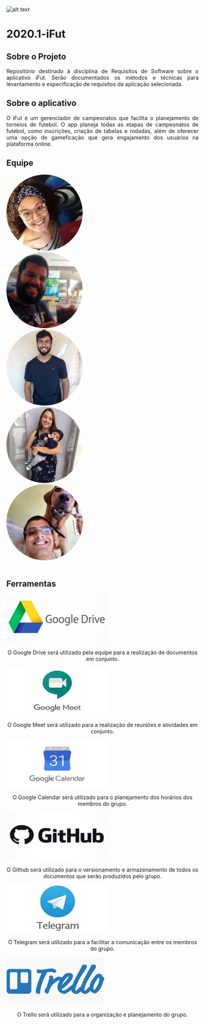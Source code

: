 ![alt text](https://www.ifut.com.br/statics/ifut.png "Logo iFut")

# 2020.1-iFut 

## Sobre o Projeto

<p align="justify" font size= 10; font=Palatino;> Repositório destinado à disciplina de Requisitos de Software sobre o aplicativo iFut. Serão documentados os métodos e técnicas para levantamento e especificação de requisitos da aplicação selecionada.</p>

## Sobre o aplicativo

<p align="justify"> O iFut é um gerenciador de campeonatos que facilita o planejamento de torneios de futebol. O app planeja todas as etapas de campeonatos de futebol, como inscrições, criação de tabelas e rodadas, além de oferecer uma opção de gameficação que gera engajamento dos usuários na plataforma online. </p>

## Equipe

<div class="container">
    <div class="row">
    <div class="col-sm container-img">
            <a href="https://github.com/brunaalmeidasantos"><img class="image-perfil" src="./images/bruna.jpg" width="200" height="200" style="border-radius:50%;"></a>
        </div>
        <div class="col-sm container-img">
            <a href="https://github.com/damarcones"><img class="image-perfil" src="./images/damarcondes.jpg" width="200" height="200" style="border-radius:50%;"></a>
        </div>
        <div class="col-sm container-img">
            <a href="https://github.com/geraldovictor"><img class="image-perfil" src="./images/geraldo.jpg" width="200" height="200" style="border-radius:50%;"></a>
        </div>
        <div class="col-sm container-img">
            <a href="https://github.com/isabellacgmsa"><img class="image-perfil" src="./images/isabella.jpg" width="200" height="200" style="border-radius:50%;"></a>
        </div>
        <div class="col-sm container-img">
            <a href="https://github.com/LucasPLopes"><img class="image-perfil" src="./images/lucas.jpg" width="200" height="200" style="border-radius:50%;"></a>
        </div>
    </div>  
</div>

<br/>


## Ferramentas 

<div class="toolgrid">
	<div>
		<img height="125px" src="./images/drive.jpg">
		<p align="center">O Google Drive será utilizado pela equipe para a realização de documentos em conjunto.</p>
	</div>
	<div>
		<img height="125px" src="./images/meet.jpg">
		<p align="center">O Google Meet será utilizado para a realização de reuniões e atividades em conjunto.</p>
	</div>
	<div>
		<img height="125px" src="./images/calendar.jpg">
		<p align="center">O Google Calendar será utilizado para o planejamento dos horários dos membros do grupo.</p>
	</div>
</div>

<div class="toolgrid">
	<div>
		<img height="125px" src="./images/git.jpg">
		<p align="center">O Github será utilizado para o versionamento e armazenamento de todos os documentos que serão produzidos pelo grupo.</p>
	</div>
	<div>
		<img height="125px" src="./images/telegram.jpg">
		<p align="center">O Telegram será utilizado para a facilitar a comunicação entre os membros do grupo.</p>
	</div>
	<div>
		<img height="125px" src="./images/trello.jpg">
		<p align="center">O Trello será utilizado para a organização e planejamento do grupo.</p>
	</div>
</div>

